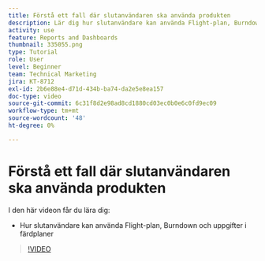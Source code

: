 ```yaml
---
title: Förstå ett fall där slutanvändaren ska använda produkten
description: Lär dig hur slutanvändare kan använda Flight-plan, Burndown och Uppgifter i flygdiagram i [!UICONTROL Förbättrad analys].
activity: use
feature: Reports and Dashboards
thumbnail: 335055.png
type: Tutorial
role: User
level: Beginner
team: Technical Marketing
jira: KT-8712
exl-id: 2b6e88e4-d71d-434b-ba74-da2e5e8ea157
doc-type: video
source-git-commit: 6c31f8d2e98ad8cd1880cd03ec0b0e6c0fd9ec09
workflow-type: tm+mt
source-wordcount: '48'
ht-degree: 0%

---
```


# Förstå ett fall där slutanvändaren ska använda produkten

I den här videon får du lära dig:

* Hur slutanvändare kan använda Flight-plan, Burndown och uppgifter i färdplaner

>[!VIDEO](https://video.tv.adobe.com/v/335055/?quality=12&learn=on)
